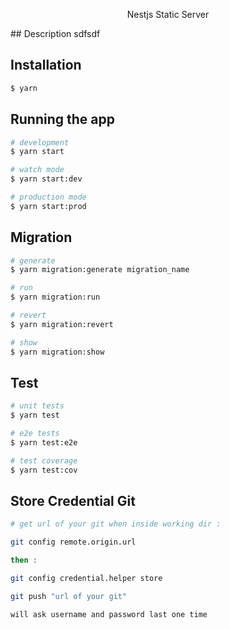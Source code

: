 <p align="center">
Nestjs Static Server
</p>
## Description
sdfsdf

## Installation

```bash
$ yarn
```

## Running the app

```bash
# development
$ yarn start

# watch mode
$ yarn start:dev

# production mode
$ yarn start:prod
```

## Migration

```bash
# generate
$ yarn migration:generate migration_name

# run 
$ yarn migration:run

# revert
$ yarn migration:revert

# show
$ yarn migration:show
```

## Test

```bash
# unit tests
$ yarn test

# e2e tests
$ yarn test:e2e

# test coverage
$ yarn test:cov
```

## Store Credential Git

```bash
# get url of your git when inside working dir :

git config remote.origin.url

then :

git config credential.helper store

git push "url of your git"

will ask username and password last one time
```
